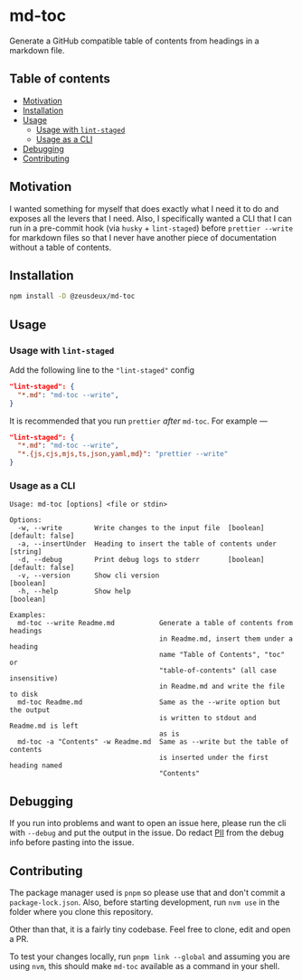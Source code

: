 # md-toc

Generate a GitHub compatible table of contents from headings in a markdown file.

## Table of contents

- [Motivation](#motivation)
- [Installation](#installation)
- [Usage](#usage)
  - [Usage with `lint-staged`](#usage-with-lint-staged)
  - [Usage as a CLI](#usage-as-a-cli)
- [Debugging](#debugging)
- [Contributing](#contributing)

## Motivation

I wanted something for myself that does exactly what I need it to do and exposes all the levers that
I need. Also, I specifically wanted a CLI that I can run in a pre-commit hook (via `husky` +
`lint-staged`) before `prettier --write` for markdown files so that I never have another piece of
documentation without a table of contents.

## Installation

```sh
npm install -D @zeusdeux/md-toc
```

## Usage

### Usage with `lint-staged`

Add the following line to the `"lint-staged"` config

```json
"lint-staged": {
  "*.md": "md-toc --write",
}
```

It is recommended that you run `prettier` _after_ `md-toc`. For example —

```json
"lint-staged": {
  "*.md": "md-toc --write",
  "*.{js,cjs,mjs,ts,json,yaml,md}": "prettier --write"
}
```

### Usage as a CLI

    Usage: md-toc [options] <file or stdin>

    Options:
      -w, --write        Write changes to the input file  [boolean] [default: false]
      -a, --insertUnder  Heading to insert the table of contents under      [string]
      -d, --debug        Print debug logs to stderr       [boolean] [default: false]
      -v, --version      Show cli version                                  [boolean]
      -h, --help         Show help                                         [boolean]

    Examples:
      md-toc --write Readme.md           Generate a table of contents from headings
                                         in Readme.md, insert them under a heading
                                         name "Table of Contents", "toc" or
                                         "table-of-contents" (all case insensitive)
                                         in Readme.md and write the file to disk
      md-toc Readme.md                   Same as the --write option but the output
                                         is written to stdout and Readme.md is left
                                         as is
      md-toc -a "Contents" -w Readme.md  Same as --write but the table of contents
                                         is inserted under the first heading named
                                         "Contents"

## Debugging

If you run into problems and want to open an issue here, please run the cli with `--debug` and put
the output in the issue. Do redact [PII](https://en.wikipedia.org/wiki/Personal_data) from the debug
info before pasting into the issue.

## Contributing

The package manager used is `pnpm` so please use that and don't commit a `package-lock.json`. Also,
before starting development, run `nvm use` in the folder where you clone this repository.

Other than that, it is a fairly tiny codebase. Feel free to clone, edit and open a PR.

To test your changes locally, run `pnpm link --global` and assuming you are using `nvm`, this should
make `md-toc` available as a command in your shell.
